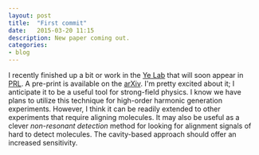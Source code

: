 ```yaml
---
layout: post
title:  "First commit"
date:   2015-03-20 11:15
description: New paper coming out.
categories:
- blog
---
```


I recently finished up a bit or work in the [Ye Lab][yelab] that will soon appear in [PRL][prl]. A pre-print is available on the [arXiv][arxiv]. I'm pretty excited about it; I anticipate it to be a useful tool for strong-field physics. I know we have plans to utilize this technique for high-order harmonic generation experiments. However, I think it can be readily extended to other experiments that require aligning molecules. It may also be useful as a clever *non-resonant detection* method for looking for alignment signals of hard to detect molecules. The cavity-based approach should offer an increased sensitivity.

[yelab]: http://jilawww.colorado.edu/YeLabs/
[prl]: http://prl.aps.org
[arxiv]: http://arxiv.org/abs/1501.01648
